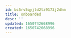 ```yaml
---
id: bc5rv5qyjtd2tz9173j2dhm
title: onboarded
desc: ''
updated: 1650742668996
created: 1650742668996
---
```



